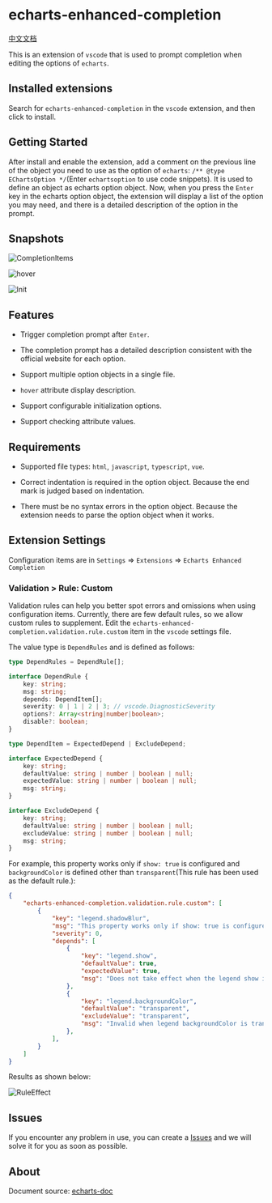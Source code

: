 # echarts-enhanced-completion

[中文文档](./README.md)

This is an extension of `vscode` that is used to prompt completion when editing the options of `echarts`.

## Installed extensions

Search for `echarts-enhanced-completion` in the `vscode` extension, and then click to install.

## Getting Started

After install and enable the extension, add a comment on the previous line of the object you need to use as the option of `echarts`: `/** @type EChartsOption */`(Enter `echartsoption` to use code snippets). It is used to define an object as echarts option object. Now, when you press the `Enter` key in the echarts option object, the extension will display a list of the option you may need, and there is a detailed description of the option in the prompt.

## Snapshots

![CompletionItems](https://github.com/ren-wei/echarts-enhanced-completion/raw/master/images/CompletionItems.gif)

![hover](https://github.com/ren-wei/echarts-enhanced-completion/raw/master/images/Hover.gif)

![Init](https://github.com/ren-wei/echarts-enhanced-completion/raw/master/images/Init.gif)

## Features

* Trigger completion prompt after `Enter`.

* The completion prompt has a detailed description consistent with the official website for each option.

* Support multiple option objects in a single file.

* `hover` attribute display description.

* Support configurable initialization options.

* Support checking attribute values.

## Requirements

* Supported file types: `html`, `javascript`, `typescript`, `vue`.

* Correct indentation is required in the option object. Because the end mark is judged based on indentation.

* There must be no syntax errors in the option object. Because the extension needs to parse the option object when it works.

## Extension Settings

Configuration items are in `Settings` => `Extensions` => `Echarts Enhanced Completion`

### Validation > Rule: Custom

Validation rules can help you better spot errors and omissions when using configuration items.
Currently, there are few default rules, so we allow custom rules to supplement.
Edit the `echarts-enhanced-completion.validation.rule.custom` item in the `vscode` settings file.

The value type is `DependRules` and is defined as follows:
```ts
type DependRules = DependRule[];

interface DependRule {
    key: string;
    msg: string;
    depends: DependItem[];
    severity: 0 | 1 | 2 | 3; // vscode.DiagnosticSeverity
    options?: Array<string|number|boolean>;
    disable?: boolean;
}

type DependItem = ExpectedDepend | ExcludeDepend;

interface ExpectedDepend {
    key: string;
    defaultValue: string | number | boolean | null;
    expectedValue: string | number | boolean | null;
    msg: string;
}

interface ExcludeDepend {
    key: string;
    defaultValue: string | number | boolean | null;
    excludeValue: string | number | boolean | null;
    msg: string;
}
```

For example, this property works only if `show: true` is configured and `backgroundColor` is defined other than `transparent`(This rule has been used as the default rule.):

```json
{
    "echarts-enhanced-completion.validation.rule.custom": [
        {
            "key": "legend.shadowBlur",
            "msg": "This property works only if show: true is configured and backgroundColor is defined other than transparent.",
            "severity": 0,
            "depends": [
                {
                    "key": "legend.show",
                    "defaultValue": true,
                    "expectedValue": true,
                    "msg": "Does not take effect when the legend show is false.",
                },
                {
                    "key": "legend.backgroundColor",
                    "defaultValue": "transparent",
                    "excludeValue": "transparent",
                    "msg": "Invalid when legend backgroundColor is transparent.",
                },
            ],
        }
    ]
}
```

Results as shown below:

![RuleEffect](https://github.com/ren-wei/echarts-enhanced-completion/raw/master/images/RuleEffect.gif)

## Issues

If you encounter any problem in use, you can create a [Issues](https://github.com/ren-wei/echarts-enhanced-completion/issues) and we will solve it for you as soon as possible.

## About

Document source: [echarts-doc](https://github.com/apache/echarts-doc)
